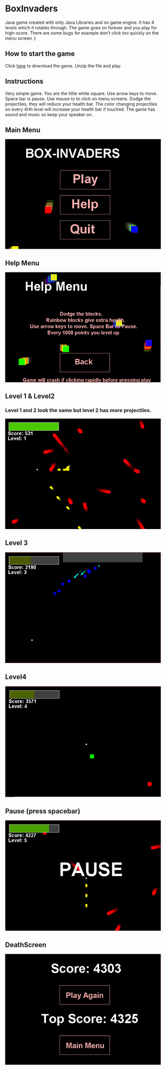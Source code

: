 # BoxInvaders
Java game created with only Java Libraries and no game engine. It has 4 levels which it rotates through. The game goes on forever and you play for high-score. There are some bugs for example don't click too quickly on the menu screen :)

## How to start the game
Click [here](https://github.com/PhilipPhil/BoxInvaders/releases/download/v1/Download-This-To-Play-The-Game.zip) to download the game. Unzip the file and play.

## Instructions
Very simple game. You are the little white square. Use arrow keys to move. Space bar is pause. Use mouse to to click on menu screens. Dodge the projectiles, they will reduce your health bar. The color changing projectiles on every 4rth level will increase your health bar if touched. The game has sound and music so keep your speaker on.


## Main Menu
![header](images/MainMenu.PNG)


## Help Menu
![header](images/HelpMenu.PNG)

## Level 1 & Level2
### Level 1 and 2 look the same but level 2 has more projectiles.
![header](images/Level1.PNG)

## Level 3
![header](images/Level2.PNG)


## Level4
![header](images/Level4.PNG)


## Pause (press spacebar)
![header](images/Pause.PNG)

## DeathScreen
![header](images/DeathScreen.PNG)
